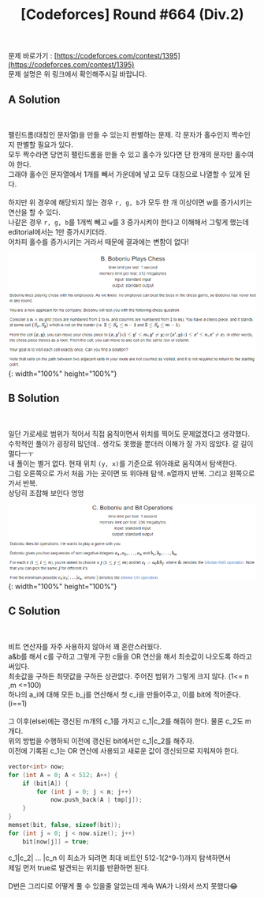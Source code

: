 ﻿---
toc: true
title:  "[Codeforces] Round #664 (Div.2)"
last_modified_at:   2020-08-14
excerpt: "A~C"
categories: PS2020
image: "/images/cf_664a.png"
sitemap :
  changefreq : weekly
  priority : 1.0
---
문제 바로가기 : [https://codeforces.com/contest/1395](https://codeforces.com/contest/1395)<br>
문제 설명은 위 링크에서 확인해주시길 바랍니다.
<br>
## A Solution
<script src="https://gist.github.com/yooniversal/6c20ee7c173e24d4dd7d3f5513e2bb8b.js"></script>
<br/>

팰린드롬(대칭인 문자열)을 만들 수 있는지 판별하는 문제. 각 문자가 홀수인지 짝수인지 판별할 필요가 있다.<br>
모두 짝수라면 당연히 팰린드롬을 만들 수 있고 홀수가 있다면 단 한개의 문자만 홀수여야 한다.<br>
그래야 홀수인 문자열에서 1개를 빼서 가운데에 넣고 모두 대칭으로 나열할 수 있게 된다.<br>
<br>
하지만 위 경우에 해당되지 않는 경우 `r, g, b`가 모두 한 개 이상이면 w를 증가시키는 연산을 할 수 있다.<br>
나같은 경우 `r, g, b`를 1개씩 빼고 `w`를 3 증가시켜야 한다고 이해해서 그렇게 했는데 editorial에서는 1만 증가시키더라.<br>
어차피 홀수를 증가시키는 거라서 때문에 결과에는 변함이 없다!<br>

![cf_664b.png](/images/cf_664b.png){: width="100%" height="100%"}
## B Solution
<script src="https://gist.github.com/yooniversal/6991d918b0975e5da644eb02f9ac1cda.js"></script>
<br/>

일단 가로세로 범위가 적어서 직접 움직이면서 위치를 찍어도 문제없겠다고 생각했다.<br>
수학적인 풀이가 굉장히 많던데.. 생각도 못했을 뿐더러 이해가 잘 가지 않았다. 갈 길이 멀다ㅡㅜ<br>
내 풀이는 별거 없다. 현재 위치 `(y, x)`를 기준으로 위아래로 움직여서 탐색한다.<br>
그럼 오른쪽으로 가서 처음 가는 곳이면 또 위아래 탐색. `m`열까지 반복. 그리고 왼쪽으로 가서 반복.<br>
상당히 조잡해 보인다 엉엉<br>

![cf_664c.png](/images/cf_664c.png){: width="100%" height="100%"}
## C Solution
<script src="https://gist.github.com/yooniversal/ce0bcf46aa23bd042441ea6920dfb527.js"></script>
<br/>

비트 연산자를 자주 사용하지 않아서 꽤 혼란스러웠다.<br>
a&b를 해서 c를 구하고 그렇게 구한 c들을 OR 연산을 해서 최솟값이 나오도록 하라고 써있다.<br>
최솟값을 구하든 최댓값을 구하든 상관없다. 주어진 범위가 그렇게 크지 않다. (1<= n ,m <=100)<br>
하나의 a_i에 대해 모든 b_j를 연산해서 첫 c_i을 만들어주고, 이를 bit에 적어준다. (i==1)<br>
<br>
그 이후(else)에는 갱신된 m개의 c_1를 가지고 c_1|c_2를 해줘야 한다. 물론 c_2도 m개다.<br>
위의 방법을 수행하되 이전에 갱신된 bit에서만 c_1|c_2를 해주자.<br>
이전에 기록된 c_1는 OR 연산에 사용되고 새로운 값이 갱신되므로 지워져야 한다.<br>
```cpp
vector<int> now;
for (int A = 0; A < 512; A++) {
	if (bit[A]) {
		for (int j = 0; j < m; j++)
			now.push_back(A | tmp[j]);
	}
}
memset(bit, false, sizeof(bit));
for (int j = 0; j < now.size(); j++)
	bit[now[j]] = true;
```
c_1|c_2| ... |c_n 이 최소가 되려면 최대 비트인 512-1(2^9-1)까지 탐색하면서<br>
제일 먼저 true로 발견되는 위치를 반환하면 된다.<br>
<br>
D번은 그리디로 어떻게 풀 수 있을줄 알았는데 계속 WA가 나와서 쓰지 못했다😂


<script src="https://utteranc.es/client.js"
        repo="yooniversal/blog-comments"
        issue-term="pathname"
        theme="github-light"
        crossorigin="anonymous"
        async>
</script>
